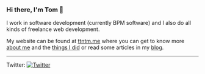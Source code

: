 ### Hi there, I'm Tom 👋

I work in software development (currently BPM software) and I also do all kinds of freelance web development.

My website can be found at [ttntm.me](https://ttntm.me) where you can get to know more [about me](https://ttntm.me/about/) and the [things I did](https://ttntm.me/work/) or read some articles in my [blog](https://ttntm.me/archive/).

---

Twitter: [![Twitter](https://img.shields.io/twitter/follow/thet0m.svg?style=social&label=@thet0m)](https://twitter.com/thet0m)
